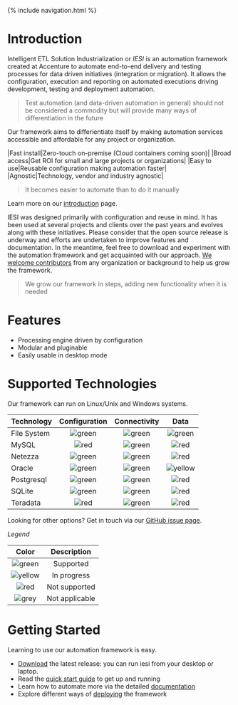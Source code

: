 {% include navigation.html %}

# Introduction

Intelligent ETL Solution Industrialization or *IESI* is an automation framework created at Accenture to automate end-to-end delivery and 
testing processes for data driven initiatives (integration or migration). It allows the configuration, execution and 
reporting on automated executions driving development, testing and deployment automation.

> Test automation (and data-driven automation in general) should not be considered a commodity but will provide many ways of differentiation in the future

Our framework aims to differientiate itself by making automation services accessible and affordable for any project or organization.

|Fast install|Zero-touch on-premise (Cloud containers coming soon)|
|Broad access|Get ROI for small and large projects or organizations|
|Easy to use|Reusable configuration making automation faster|
|Agnostic|Technology, vendor and industry agnostic|

> It becomes easier to automate than to do it manually

Learn more on our [introduction](/{{site.repository}}/pages/introduction.html) page.

IESI was designed primarily with configuration and reuse in mind. 
It has been used at several projects and clients over the past years and evolves along with these initiatives. 
Please consider that the open source release is underway and efforts are undertaken to improve features and documentation. 
In the meantime, feel free to download and experiment with the automation framework and get acquainted with our approach. 
[We welcome contributors](/{{site.repository}}/pages/contribute/contribute.html) from any organization or background to help us grow the framework.

> We grow our framework in steps, adding new functionality when it is needed

# Features

* Processing engine driven by configuration
* Modular and pluginable
* Easily usable in desktop mode

# Supported Technologies

Our framework can run on Linux/Unix and Windows systems.

|Technology|Configuration|Connectivity|Data|
|----------|    :---:    |   :---:    |   :---:    |
|File System|![green](/{{site.repository}}/images/icons/green-dot.png)|![green](/{{site.repository}}/images/icons/green-dot.png)|![green](/{{site.repository}}/images/icons/green-dot.png)|
|MySQL|![red](/{{site.repository}}/images/icons/red-dot.png)|![green](/{{site.repository}}/images/icons/green-dot.png)|![red](/{{site.repository}}/images/icons/red-dot.png)|
|Netezza|![green](/{{site.repository}}/images/icons/green-dot.png)|![green](/{{site.repository}}/images/icons/green-dot.png)|![red](/{{site.repository}}/images/icons/red-dot.png)|
|Oracle|![green](/{{site.repository}}/images/icons/green-dot.png)|![green](/{{site.repository}}/images/icons/green-dot.png)|![yellow](/{{site.repository}}/images/icons/yellow-dot.png)|
|Postgresql|![green](/{{site.repository}}/images/icons/green-dot.png)|![green](/{{site.repository}}/images/icons/green-dot.png)|![red](/{{site.repository}}/images/icons/red-dot.png)|
|SQLite|![green](/{{site.repository}}/images/icons/green-dot.png)|![green](/{{site.repository}}/images/icons/green-dot.png)|![red](/{{site.repository}}/images/icons/red-dot.png)|
|Teradata|![red](/{{site.repository}}/images/icons/red-dot.png)|![green](/{{site.repository}}/images/icons/green-dot.png)|![red](/{{site.repository}}/images/icons/red-dot.png)|

Looking for other options? Get in touch via our [GitHub issue page](https://github.com/metadew/iesi/issues).

*Legend*

|Color|Description|
|:---:|:---:|
|![green](/{{site.repository}}/images/icons/green-dot.png)|Supported|
|![yellow](/{{site.repository}}/images/icons/yellow-dot.png)|In progress|
|![red](/{{site.repository}}/images/icons/red-dot.png)|Not supported|
|![grey](/{{site.repository}}/images/icons/grey-dot.png)|Not applicable|

# Getting Started

Learning to use our automation framework is easy.
* [Download](/{{site.repository}}/pages/download.html) the latest release: you can run iesi from your desktop or laptop.
* Read the [quick start guide](/{{site.repository}}/pages/quickstart.html) to get up and running
* Learn how to automate more via the detailed [documentation](/{{site.repository}}/pages/documentation.html)
* Explore different ways of [deploying](/{{site.repository}}/pages/deploy/deploy.html) the framework
